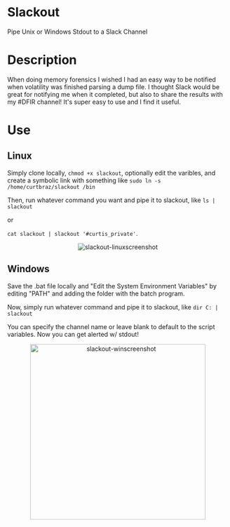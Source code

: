 # Slackout
Pipe Unix or Windows Stdout to a Slack Channel

# Description
When doing memory forensics I wished I had an easy way to be notified when volatility was finished parsing a dump file.  I thought Slack would be great for notifying me when it completed, but also to share the results with my #DFIR channel!  It's super easy to use and I find it useful.

# Use

## Linux
Simply clone locally, `chmod +x slackout`, optionally edit the varibles, and  create a symbolic link with something like 
`sudo ln -s /home/curtbraz/slackout /bin`

Then, run whatever command you want and pipe it to slackout, like 
`ls | slackout` 

or 

`cat slackout | slackout '#curtis_private'`.  

<p align="center"><img align="center" alt="slackout-linuxscreenshot" src="https://i.imgur.com/p6Egqbq.png"></p>

## Windows
Save the .bat file locally and "Edit the System Environment Variables" by editing "PATH" and adding the folder with the batch program.

Now, simply run whatever command and pipe it to slackout, like
`dir C: | slackout`

You can specify the channel name or leave blank to default to the script variables.  Now you can get alerted w/ stdout!

<p align="center"><img align="center" alt="slackout-winscreenshot" width="400" src="https://i.imgur.com/KRbSRCz.png"></p>


